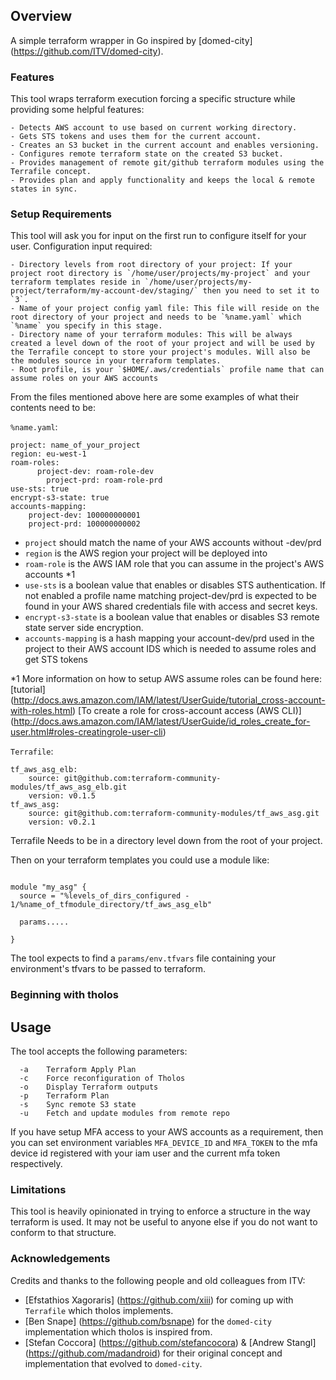 ## Overview

A simple terraform wrapper in Go inspired by [domed-city] (https://github.com/ITV/domed-city).


### Features

This tool wraps terraform execution forcing a specific structure while providing some helpful features:

	- Detects AWS account to use based on current working directory.
	- Gets STS tokens and uses them for the current account.
	- Creates an S3 bucket in the current account and enables versioning.
	- Configures remote terraform state on the created S3 bucket.
	- Provides management of remote git/github terraform modules using the Terrafile concept.
	- Provides plan and apply functionality and keeps the local & remote states in sync.


### Setup Requirements

This tool will ask you for input on the first run to configure itself for your user.
Configuration input required:

	- Directory levels from root directory of your project: If your project root directory is `/home/user/projects/my-project` and your terraform templates reside in `/home/user/projects/my-project/terraform/my-account-dev/staging/` then you need to set it to `3`.
	- Name of your project config yaml file: This file will reside on the root directory of your project and needs to be `%name.yaml` which `%name` you specify in this stage.
	- Directory name of your terraform modules: This will be always created a level down of the root of your project and will be used by the Terrafile concept to store your project's modules. Will also be the modules source in your terraform templates.
	- Root profile, is your `$HOME/.aws/credentials` profile name that can assume roles on your AWS accounts


From the files mentioned above here are some examples of what their contents need to be:

`%name.yaml`:

```
project: name_of_your_project
region: eu-west-1
roam-roles:
	  project-dev: roam-role-dev
		project-prd: roam-role-prd
use-sts: true
encrypt-s3-state: true
accounts-mapping:
    project-dev: 100000000001
    project-prd: 100000000002

```
- `project` should match the name of your AWS accounts without -dev/prd
- `region` is the AWS region your project will be deployed into
- `roam-role` is the AWS IAM role that you can assume in the project's AWS accounts *1
- `use-sts` is a boolean value that enables or disables STS authentication. If not enabled a profile name matching project-dev/prd is expected to be found in your AWS shared credentials file with access and secret keys.
- `encrypt-s3-state` is a boolean value that enables or disables S3 remote state server side encryption.
- `accounts-mapping` is a hash mapping your account-dev/prd used in the project to their AWS account IDS which is needed to assume roles and get STS tokens


*1 More information on how to setup AWS assume roles can be found here: [tutorial] (http://docs.aws.amazon.com/IAM/latest/UserGuide/tutorial_cross-account-with-roles.html) [To create a role for cross-account access (AWS CLI)] (http://docs.aws.amazon.com/IAM/latest/UserGuide/id_roles_create_for-user.html#roles-creatingrole-user-cli)


`Terrafile`:

```
tf_aws_asg_elb:
	source: git@github.com:terraform-community-modules/tf_aws_asg_elb.git
	version: v0.1.5
tf_aws_asg:
	source: git@github.com:terraform-community-modules/tf_aws_asg.git
	version: v0.2.1

```
Terrafile Needs to be in a directory level down from the root of your project.

Then on your terraform templates you could use a module like:

```

module "my_asg" {
  source = "%levels_of_dirs_configured - 1/%name_of_tfmodule_directory/tf_aws_asg_elb"

  params.....

}

```

The tool expects to find a `params/env.tfvars` file containing your environment's tfvars to be passed to terraform.




### Beginning with tholos

## Usage

The tool accepts the following parameters:

```
  -a	Terraform Apply Plan
  -c	Force reconfiguration of Tholos
  -o	Display Terraform outputs
  -p	Terraform Plan
  -s	Sync remote S3 state
  -u	Fetch and update modules from remote repo

```

If you have setup MFA access to your AWS accounts as a requirement, then you can set environment variables `MFA_DEVICE_ID` and `MFA_TOKEN` to the mfa device id registered with your iam user and the current mfa token respectively.


### Limitations

This tool is heavily opinionated in trying to enforce a structure in the way terraform is used. It may not be useful to anyone else if you do not want to conform to that structure.

### Acknowledgements

Credits and thanks to the following people and old colleagues from ITV:

- [Efstathios Xagoraris] (https://github.com/xiii) for coming up with `Terrafile` which tholos implements.
- [Ben Snape] (https://github.com/bsnape) for the `domed-city` implementation which tholos is inspired from.
- [Stefan Coccora] (https://github.com/stefancocora) & [Andrew Stangl] (https://github.com/madandroid) for their original concept and implementation that evolved to `domed-city`.
